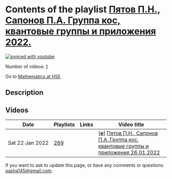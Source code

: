 # Contents of the playlist [Пятов П.Н., Сапонов П.А. Группа кос, квантовые группы и приложения 2022.](https://www.youtube.com/playlist?list=PLq3E5oubNNoCWZ2sDzDtH9qdSRnKKbs4r)

[![synced with youtube](https://img.shields.io/github/last-commit/mathphysschool/mathphysschool.github.io/autoupdate1?label=synced%20with%20youtube)](https://github.com/mathphysschool/mathphysschool.github.io/commits/autoupdate1)

Number of videos: [1](#videos)

Go to [Mathematics at HSE](../README.md)

## Description



## Videos

|Date|Playlists|Links|Video title|
|---|---|---|---|
| Sat&nbsp;22&nbsp;Jan&nbsp;2022 | [269](../playlists/269 "Пятов П.Н., Сапонов П.А. Группа кос, квантовые группы и приложения 2022.") |  | [[**e**](https://studio.youtube.com/video/ra_SpPnknrE/edit "Edit")] [Пятов П.Н., Сапонов П.А. Группа кос, квантовые группы и приложения 26.01.2022](https://www.youtube.com/watch?v=ra_SpPnknrE&list=PLq3E5oubNNoCWZ2sDzDtH9qdSRnKKbs4r) |


 If you want to ask to update this page, or have any comments or questions: <pasha145@gmail.com>.